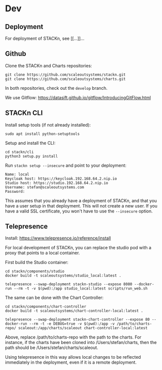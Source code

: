 # Dev

## Deployment

For deployment of STACKn, see [[...]]...

## Github

Clone the STACKn and Charts repositories:
```
git clone https://github.com/scaleoutsystems/stackn.git
git clone https://github.com/scaleoutsystems/charts.git
```
In both repositories, check out the ``develop`` branch.

We use Gitflow: https://datasift.github.io/gitflow/IntroducingGitFlow.html 

## STACKn CLI
Install setup tools (if not already installed):
```
sudo apt install python-setuptools
```

Setup and install the CLI:
```
cd stackn/cli
python3 setup.py install
```
Run ``stackn setup --insecure`` and point to your deployment:
```
Name: local
Keycloak host: https://keycloak.192.168.64.2.nip.io
Studio host: https://studio.192.168.64.2.nip.io
Username: stefan@scaleoutsystems.com
Password:
```
This assumes that you already have a deployment of STACKn, and that you have a user setup in that deployment. This will not create a new user. If you have a valid SSL certificate, you won't have to use the ``--insecure`` option.

## Telepresence

Install: https://www.telepresence.io/reference/install

For local development of STACKn, you can replace the studio pod with a proxy that points to a local container.

First build the Studio container:
```
cd stackn/components/studio
docker build -t scaleoutsystems/studio_local:latest .
```
```
telepresence --swap-deployment stackn-studio --expose 8080 --docker-run --rm -t -v $(pwd):/app studio_local:latest scripts/run_web.sh 
```

The same can be done with the Chart Controller:
```
cd stackn/components/chart-controller
docker build -t scaleoutsystems/chart-controller-local:latest .
```
```
telepresence --swap-deployment stackn-chart-controller --expose 80 --docker-run --rm -t -e DEBUG=true -v $(pwd):/app -v /path/to/charts-repo/ scaleout:/app/charts/scaleout chart-controller-local:latest
```
Above, replace /path/to/charts-repo with the path to the charts. For instance, if the charts have been cloned into /Users/stefan/charts, then the path should be /Users/stefan/charts/scaleout.

Using telepresence in this way allows local changes to be reflected immediately in the deployment, even if it is a remote deployment.






